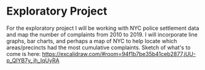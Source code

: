 # Exploratory Project
 
For the exploratory project I will be working with NYC police settlement data and map the number of complaints from 2010 to 2019. I will incorporate line graphs, bar charts, and perhaps a map of NYC to help locate which areas/precincts had the most cumulative complaints. Sketch of what's to come is here: https://excalidraw.com/#room=94f1b7be35b41ceb2877,jUU-p_QIYB7y_jh_IqUyRA
